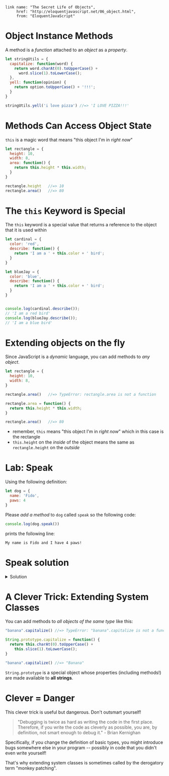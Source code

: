     link name: "The Secret Life of Objects",
         href: "http://eloquentjavascript.net/06_object.html",
         from: "EloquentJavaScript"

# Object Instance Methods

A method is a *function* attached to an *object* as a *property*.

```js
let stringUtils = {
  capitalize: function(word) {
    return word.charAt(0).toUpperCase() +
      word.slice(1).toLowerCase();
  },
  yell: function(opinion) {
    return option.toUpperCase() + '!!!';
  }
}

stringUtils.yell('i love pizza') //=> 'I LOVE PIZZA!!!'
```

# Methods Can Access Object State

`this` is a magic word that means "this object I'm in *right now*"

```js
let rectangle = {
  height: 10,
  width: 8,
  area: function() {
    return this.height * this.width;
  }
}

rectangle.height   //=> 10
rectangle.area()   //=> 80
```

# The `this` Keyword is Special

The `this` keyword is a special value that returns a reference to the object that it is used within

```js
let cardinal = {
  color: 'red',
  describe: function() {
    return 'I am a ' + this.color + ' bird';
  }
}

let blueJay = {
  color: 'blue',
  describe: function() {
    return 'I am a ' + this.color + ' bird';
  }
}


console.log(cardinal.describe());
// 'I am a red bird'
console.log(blueJay.describe());
// 'I am a blue bird'
```

# Extending objects on the fly

Since JavaScript is a *dynamic* language,
you can add methods to *any object*.


```js
let rectangle = {
  height: 10,
  width: 8,
}

rectangle.area()   //=> TypeError: rectangle.area is not a function

rectangle.area = function() {
  return this.height * this.width;
}

rectangle.area()   //=> 80
```

* remember, `this` means "this object I'm in *right now*" which in this case is the rectangle
* `this.height` on the *inside* of the object means the same as `rectangle.height` on the *outside*

# Lab: Speak

Using the following definition:

```javascript
let dog = {
  name: 'Fido',
  paws: 4
}
```

Please *add a method* to `dog` called `speak` so the following code:

```javascript
console.log(dog.speak())
```

prints the following line:

```
My name is Fido and I have 4 paws!
```

# Speak solution

<details>
<summary>Solution</summary>
<pre>
<code class="language-javascript">
let dog = {
  name: 'Abby',
  paws: 4
}

dog.speak = function() {
  return "My name is " + this.name + " and I have " + this.paws + "paws"
}
</code>
</pre>
</details>

# A Clever Trick: Extending System Classes

You can add methods to *all objects of the same type* like this:

```js
"banana".capitalize() //=> TypeError: "banana".capitalize is not a function

String.prototype.capitalize = function() {
  return this.charAt(0).toUpperCase() +
    this.slice(1).toLowerCase();
}

"banana".capitalize() //=> "Banana"
```

`String.prototype` is a special object whose properties (including methods!) are made available to **all strings**.

# Clever = Danger

This clever trick is useful but dangerous. Don't outsmart yourself!

> "Debugging is twice as hard as writing the code in the first place. Therefore, if you write the code as cleverly as possible, you are, by definition, not smart enough to debug it." - Brian Kernighan

Specifically, if you change the definition of basic types, you might introduce bugs somewhere else in your program -- possibly in code that you didn't even write yourself!

That's why extending system classes is sometimes called by the derogatory term "monkey patching".
